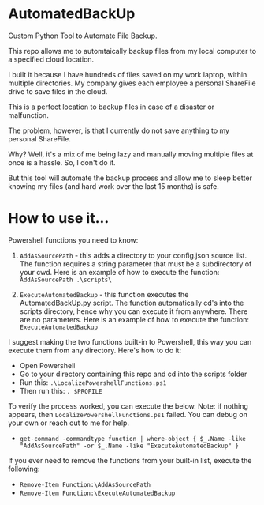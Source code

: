 # AutomatedBackUp
Custom Python Tool to Automate File Backup.

This repo allows me to automtaically backup files from my local computer to a specified cloud location.

I built it because I have hundreds of files saved on my work laptop, within multiple directories. My company gives each employee a personal ShareFile drive to save files in the cloud.

This is a perfect location to backup files in case of a disaster or malfunction.

The problem, however, is that I currently do not save anything to my personal ShareFile.

Why? Well, it's a mix of me being lazy and manually moving multiple files at once is a hassle. So, I don't do it.

But this tool will automate the backup process and allow me to sleep better knowing my files (and hard work over the last 15 months) is safe.

# How to use it...

Powershell functions you need to know:
1. `AddAsSourcePath` - this adds a directory to your config.json source list. The function requires a string parameter that must be a subdirectory of your cwd. Here is an example of how to execute the function: `AddAsSourcePath .\scripts\`

2. `ExecuteAutomatedBackup` - this function executes the AutomatedBackUp.py script. The function automatically cd's into the scripts directory, hence why you can execute it from anywhere. There are no parameters. Here is an example of how to execute the function: `ExecuteAutomatedBackup`

I suggest making the two functions built-in to Powershell, this way you can execute them from any directory. Here's how to do it:
- Open Powershell
- Go to your directory containing this repo and cd into the scripts folder
- Run this: `.\LocalizePowershellFunctions.ps1`
- Then run this: `. $PROFILE`

To verify the process worked, you can execute the below. Note: if nothing appears, then `LocalizePowershellFunctions.ps1` failed. You can debug on your own or reach out to me for help.
- `get-command -commandtype function | where-object { $_.Name -like "AddAsSourcePath" -or $_.Name -like "ExecuteAutomatedBackup" }`

If you ever need to remove the functions from your built-in list, execute the following:
- `Remove-Item Function:\AddAsSourcePath`
- `Remove-Item Function:\ExecuteAutomatedBackup`